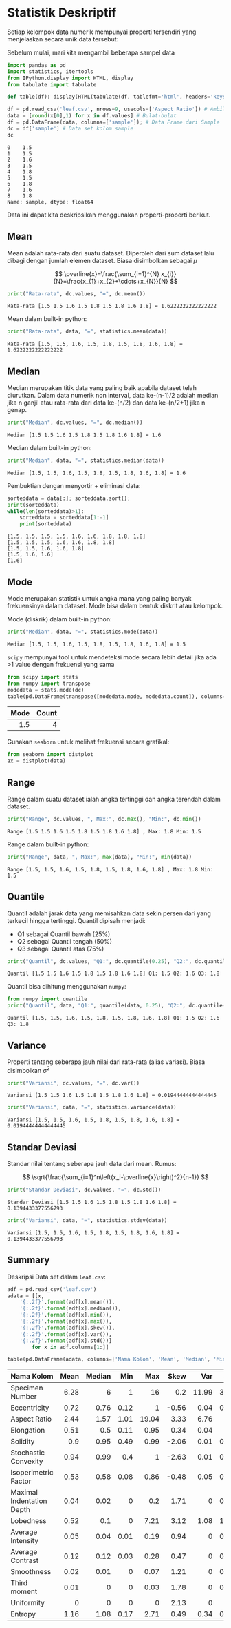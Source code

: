 # Statistik Deskriptif

Setiap kelompok data numerik mempunyai properti tersendiri yang menjelaskan secara unik data tersebut:

Sebelum mulai, mari kita mengambil beberapa sampel data


```python
import pandas as pd
import statistics, itertools
from IPython.display import HTML, display
from tabulate import tabulate

def table(df): display(HTML(tabulate(df, tablefmt='html', headers='keys', showindex=False)))
```


```python
df = pd.read_csv('leaf.csv', nrows=9, usecols=['Aspect Ratio']) # Ambil Sampel
data = [round(x[0],1) for x in df.values] # Bulat-bulat
df = pd.DataFrame(data, columns=['sample']); # Data Frame dari Sample
dc = df['sample'] # Data set kolom sample
dc
```




    0    1.5
    1    1.5
    2    1.6
    3    1.5
    4    1.8
    5    1.5
    6    1.8
    7    1.6
    8    1.8
    Name: sample, dtype: float64



Data ini dapat kita deskripsikan menggunakan properti-properti berikut.

## Mean

Mean adalah rata-rata dari suatu dataset. Diperoleh dari sum dataset lalu dibagi dengan jumlah elemen dataset. Biasa disimbolkan sebagai $\mu$

$$ \overline{x}=\frac{\sum_{i=1}^{N} x_{i}}{N}=\frac{x_{1}+x_{2}+\cdots+x_{N}}{N} $$


```python
print("Rata-rata", dc.values, "=", dc.mean())
```

    Rata-rata [1.5 1.5 1.6 1.5 1.8 1.5 1.8 1.6 1.8] = 1.6222222222222222
    

Mean dalam built-in python:


```python
print("Rata-rata", data, "=", statistics.mean(data))
```

    Rata-rata [1.5, 1.5, 1.6, 1.5, 1.8, 1.5, 1.8, 1.6, 1.8] = 1.6222222222222222
    

## Median

Median merupakan titik data yang paling baik apabila dataset telah diurutkan. Dalam data numerik non interval, data ke-(n-1)/2 adalah median jika n ganjil atau rata-rata dari data ke-(n/2) dan data ke-(n/2+1) jika n genap.


```python
print("Median", dc.values, "=", dc.median())
```

    Median [1.5 1.5 1.6 1.5 1.8 1.5 1.8 1.6 1.8] = 1.6
    

Median dalam built-in python:


```python
print("Median", data, "=", statistics.median(data))
```

    Median [1.5, 1.5, 1.6, 1.5, 1.8, 1.5, 1.8, 1.6, 1.8] = 1.6
    

Pembuktian dengan menyortir + eliminasi data:


```python
sorteddata = data[:]; sorteddata.sort(); 
print(sorteddata)
while(len(sorteddata)>1):
    sorteddata = sorteddata[1:-1]
    print(sorteddata)
```

    [1.5, 1.5, 1.5, 1.5, 1.6, 1.6, 1.8, 1.8, 1.8]
    [1.5, 1.5, 1.5, 1.6, 1.6, 1.8, 1.8]
    [1.5, 1.5, 1.6, 1.6, 1.8]
    [1.5, 1.6, 1.6]
    [1.6]
    

## Mode

Mode merupakan statistik untuk angka mana yang paling banyak frekuensinya dalam dataset. Mode bisa dalam bentuk diskrit atau kelompok.

Mode (diskrik) dalam built-in python:


```python
print("Median", data, "=", statistics.mode(data))
```

    Median [1.5, 1.5, 1.6, 1.5, 1.8, 1.5, 1.8, 1.6, 1.8] = 1.5
    

`scipy` mempunyai tool untuk mendeteksi mode secara lebih detail jika ada >1 value dengan frekuensi yang sama


```python
from scipy import stats
from numpy import transpose
modedata = stats.mode(dc)
table(pd.DataFrame(transpose([modedata.mode, modedata.count]), columns=["Mode", "Count"]))
```


<table>
<thead>
<tr><th style="text-align: right;">  Mode</th><th style="text-align: right;">  Count</th></tr>
</thead>
<tbody>
<tr><td style="text-align: right;">   1.5</td><td style="text-align: right;">      4</td></tr>
</tbody>
</table>


Gunakan `seaborn` untuk melihat frekuensi secara grafikal:


```python
from seaborn import distplot
ax = distplot(data)
```

## Range
Range dalam suatu dataset ialah angka tertinggi dan angka terendah dalam dataset.


```python
print("Range", dc.values, ", Max:", dc.max(), "Min:", dc.min())
```

    Range [1.5 1.5 1.6 1.5 1.8 1.5 1.8 1.6 1.8] , Max: 1.8 Min: 1.5
    

Range dalam built-in python:


```python
print("Range", data, ", Max:", max(data), "Min:", min(data))
```

    Range [1.5, 1.5, 1.6, 1.5, 1.8, 1.5, 1.8, 1.6, 1.8] , Max: 1.8 Min: 1.5
    

## Quantile

Quantil adalah jarak data yang memisahkan data sekin persen dari yang terkecil hingga tertinggi. Quantil dipisah menjadi:
+ Q1 sebagai Quantil bawah (25%) 
+ Q2 sebagai Quantil tengah (50%)
+ Q3 sebagai Quantil atas (75%)


```python
print("Quantil", dc.values, "Q1:", dc.quantile(0.25), "Q2:", dc.quantile(0.5), "Q3:", dc.quantile(0.75))
```

    Quantil [1.5 1.5 1.6 1.5 1.8 1.5 1.8 1.6 1.8] Q1: 1.5 Q2: 1.6 Q3: 1.8
    

Quantil bisa dihitung menggunakan `numpy`:


```python
from numpy import quantile
print("Quantil", data, "Q1:", quantile(data, 0.25), "Q2:", dc.quantile(0.5), "Q3:", dc.quantile(0.75))
```

    Quantil [1.5, 1.5, 1.6, 1.5, 1.8, 1.5, 1.8, 1.6, 1.8] Q1: 1.5 Q2: 1.6 Q3: 1.8
    

## Variance

Properti tentang seberapa jauh nilai dari rata-rata (alias variasi). Biasa disimbolkan $\sigma^2$


```python
print("Variansi", dc.values, "=", dc.var())
```

    Variansi [1.5 1.5 1.6 1.5 1.8 1.5 1.8 1.6 1.8] = 0.01944444444444445
    


```python
print("Variansi", data, "=", statistics.variance(data))
```

    Variansi [1.5, 1.5, 1.6, 1.5, 1.8, 1.5, 1.8, 1.6, 1.8] = 0.01944444444444445
    

## Standar Deviasi

Standar nilai tentang seberapa jauh data dari mean. Rumus:

$$ \sqrt{\frac{\sum_{i=1}^n\left(x_i-\overline{x}\right)^2}{n-1}} $$


```python
print("Standar Deviasi", dc.values, "=", dc.std())
```

    Standar Deviasi [1.5 1.5 1.6 1.5 1.8 1.5 1.8 1.6 1.8] = 0.1394433377556793
    


```python
print("Variansi", data, "=", statistics.stdev(data))
```

    Variansi [1.5, 1.5, 1.6, 1.5, 1.8, 1.5, 1.8, 1.6, 1.8] = 0.1394433377556793
    

## Summary

Deskripsi Data set dalam `leaf.csv`:


```python
adf = pd.read_csv('leaf.csv')
adata = [[x, 
    '{:.2f}'.format(adf[x].mean()), 
    '{:.2f}'.format(adf[x].median()), 
    '{:.2f}'.format(adf[x].min()), 
    '{:.2f}'.format(adf[x].max()),
    '{:.2f}'.format(adf[x].skew()),
    '{:.2f}'.format(adf[x].var()),
    '{:.2f}'.format(adf[x].std())] 
        for x in adf.columns[1:]]

table(pd.DataFrame(adata, columns=['Nama Kolom', 'Mean', 'Median', 'Min', 'Max', 'Skew', 'Var', 'Std']))
```


<table>
<thead>
<tr><th>Nama Kolom               </th><th style="text-align: right;">  Mean</th><th style="text-align: right;">  Median</th><th style="text-align: right;">  Min</th><th style="text-align: right;">  Max</th><th style="text-align: right;">  Skew</th><th style="text-align: right;">  Var</th><th style="text-align: right;">  Std</th></tr>
</thead>
<tbody>
<tr><td>Specimen Number          </td><td style="text-align: right;">  6.28</td><td style="text-align: right;">    6   </td><td style="text-align: right;"> 1   </td><td style="text-align: right;">16   </td><td style="text-align: right;">  0.2 </td><td style="text-align: right;">11.99</td><td style="text-align: right;"> 3.46</td></tr>
<tr><td>Eccentricity             </td><td style="text-align: right;">  0.72</td><td style="text-align: right;">    0.76</td><td style="text-align: right;"> 0.12</td><td style="text-align: right;"> 1   </td><td style="text-align: right;"> -0.56</td><td style="text-align: right;"> 0.04</td><td style="text-align: right;"> 0.21</td></tr>
<tr><td>Aspect Ratio             </td><td style="text-align: right;">  2.44</td><td style="text-align: right;">    1.57</td><td style="text-align: right;"> 1.01</td><td style="text-align: right;">19.04</td><td style="text-align: right;">  3.33</td><td style="text-align: right;"> 6.76</td><td style="text-align: right;"> 2.6 </td></tr>
<tr><td>Elongation               </td><td style="text-align: right;">  0.51</td><td style="text-align: right;">    0.5 </td><td style="text-align: right;"> 0.11</td><td style="text-align: right;"> 0.95</td><td style="text-align: right;">  0.34</td><td style="text-align: right;"> 0.04</td><td style="text-align: right;"> 0.2 </td></tr>
<tr><td>Solidity                 </td><td style="text-align: right;">  0.9 </td><td style="text-align: right;">    0.95</td><td style="text-align: right;"> 0.49</td><td style="text-align: right;"> 0.99</td><td style="text-align: right;"> -2.06</td><td style="text-align: right;"> 0.01</td><td style="text-align: right;"> 0.11</td></tr>
<tr><td>Stochastic Convexity     </td><td style="text-align: right;">  0.94</td><td style="text-align: right;">    0.99</td><td style="text-align: right;"> 0.4 </td><td style="text-align: right;"> 1   </td><td style="text-align: right;"> -2.63</td><td style="text-align: right;"> 0.01</td><td style="text-align: right;"> 0.12</td></tr>
<tr><td>Isoperimetric Factor     </td><td style="text-align: right;">  0.53</td><td style="text-align: right;">    0.58</td><td style="text-align: right;"> 0.08</td><td style="text-align: right;"> 0.86</td><td style="text-align: right;"> -0.48</td><td style="text-align: right;"> 0.05</td><td style="text-align: right;"> 0.22</td></tr>
<tr><td>Maximal Indentation Depth</td><td style="text-align: right;">  0.04</td><td style="text-align: right;">    0.02</td><td style="text-align: right;"> 0   </td><td style="text-align: right;"> 0.2 </td><td style="text-align: right;">  1.71</td><td style="text-align: right;"> 0   </td><td style="text-align: right;"> 0.04</td></tr>
<tr><td>Lobedness                </td><td style="text-align: right;">  0.52</td><td style="text-align: right;">    0.1 </td><td style="text-align: right;"> 0   </td><td style="text-align: right;"> 7.21</td><td style="text-align: right;">  3.12</td><td style="text-align: right;"> 1.08</td><td style="text-align: right;"> 1.04</td></tr>
<tr><td>Average Intensity        </td><td style="text-align: right;">  0.05</td><td style="text-align: right;">    0.04</td><td style="text-align: right;"> 0.01</td><td style="text-align: right;"> 0.19</td><td style="text-align: right;">  0.94</td><td style="text-align: right;"> 0   </td><td style="text-align: right;"> 0.04</td></tr>
<tr><td>Average Contrast         </td><td style="text-align: right;">  0.12</td><td style="text-align: right;">    0.12</td><td style="text-align: right;"> 0.03</td><td style="text-align: right;"> 0.28</td><td style="text-align: right;">  0.47</td><td style="text-align: right;"> 0   </td><td style="text-align: right;"> 0.05</td></tr>
<tr><td>Smoothness               </td><td style="text-align: right;">  0.02</td><td style="text-align: right;">    0.01</td><td style="text-align: right;"> 0   </td><td style="text-align: right;"> 0.07</td><td style="text-align: right;">  1.21</td><td style="text-align: right;"> 0   </td><td style="text-align: right;"> 0.01</td></tr>
<tr><td>Third moment             </td><td style="text-align: right;">  0.01</td><td style="text-align: right;">    0   </td><td style="text-align: right;"> 0   </td><td style="text-align: right;"> 0.03</td><td style="text-align: right;">  1.78</td><td style="text-align: right;"> 0   </td><td style="text-align: right;"> 0.01</td></tr>
<tr><td>Uniformity               </td><td style="text-align: right;">  0   </td><td style="text-align: right;">    0   </td><td style="text-align: right;"> 0   </td><td style="text-align: right;"> 0   </td><td style="text-align: right;">  2.13</td><td style="text-align: right;"> 0   </td><td style="text-align: right;"> 0   </td></tr>
<tr><td>Entropy                  </td><td style="text-align: right;">  1.16</td><td style="text-align: right;">    1.08</td><td style="text-align: right;"> 0.17</td><td style="text-align: right;"> 2.71</td><td style="text-align: right;">  0.49</td><td style="text-align: right;"> 0.34</td><td style="text-align: right;"> 0.58</td></tr>
</tbody>
</table>



```python

```
